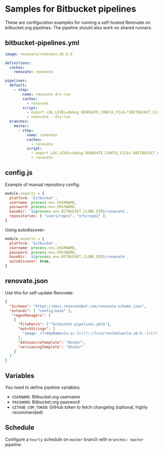 # Samples for Bitbucket pipelines

These are configuration examples for running a self-hosted Renovate on bitbucket.org pipelines.
The pipeline should also work on shared runners.

## bitbucket-pipelines.yml

```yml
image: renovate/renovate:36.6.0

definitions:
  caches:
    renovate: renovate

pipelines:
  default:
    - step:
        name: renovate dry-run
        caches:
          - renovate
        script:
          - export LOG_LEVEL=debug RENOVATE_CONFIG_FILE="$BITBUCKET_CLONE_DIR/config.js"
          - renovate --dry-run
  branches:
    master:
      - step:
          name: renovate
          caches:
            - renovate
          script:
            - export LOG_LEVEL=debug RENOVATE_CONFIG_FILE="$BITBUCKET_CLONE_DIR/config.js"
            - renovate
```

## config.js

Example of manual repository config:

```js
module.exports = {
  platform: 'bitbucket',
  username: process.env.USERNAME,
  password: process.env.PASSWORD,
  baseDir: `${process.env.BITBUCKET_CLONE_DIR}/renovate`,
  repositories: [ "user1/repo1", "orh/repo2" ],
}
```

Using autodiscover:

```js
module.exports = {
  platform: 'bitbucket',
  username: process.env.USERNAME,
  password: process.env.PASSWORD,
  baseDir: `${process.env.BITBUCKET_CLONE_DIR}/renovate`,
  autodiscover: true,
}
```

## renovate.json

Use this for self-update Renovate:

```json
{
  "$schema": "https://docs.renovatebot.com/renovate-schema.json",
  "extends": [ "config:base" ],
   "regexManagers": [
    {
      "fileMatch": ["^bitbucket-pipelines.yml$"],
      "matchStrings": [
        "image: (?<depName>[a-z/-]+)(?::(?<currentValue>[a-z0-9.-]+))?(?:@(?<currentDigest>sha256:[a-f0-9]+))?"
      ],
      "datasourceTemplate": "docker",
      "versioningTemplate": "docker"
    }
  ]
}
```

## Variables

You need to define pipeline variables:

- `USERNAME`: Bitbucket.org username
- `PASSWORD`: Bitbucket.org password
- `GITHUB_COM_TOKEN`: GitHub token to fetch changelog (optional, highly recommended)

## Schedule

Configure a `hourly` schedule on `master` branch with `branches: master` pipeline.
